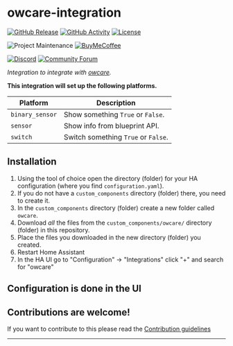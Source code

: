 # owcare-integration

[![GitHub Release][releases-shield]][releases]
[![GitHub Activity][commits-shield]][commits]
[![License][license-shield]](LICENSE)

![Project Maintenance][maintenance-shield]
[![BuyMeCoffee][buymecoffeebadge]][buymecoffee]

[![Discord][discord-shield]][discord]
[![Community Forum][forum-shield]][forum]

_Integration to integrate with [owcare][owcare]._

**This integration will set up the following platforms.**

Platform | Description
-- | --
`binary_sensor` | Show something `True` or `False`.
`sensor` | Show info from blueprint API.
`switch` | Switch something `True` or `False`.

## Installation

1. Using the tool of choice open the directory (folder) for your HA configuration (where you find `configuration.yaml`).
1. If you do not have a `custom_components` directory (folder) there, you need to create it.
1. In the `custom_components` directory (folder) create a new folder called `owcare`.
1. Download _all_ the files from the `custom_components/owcare/` directory (folder) in this repository.
1. Place the files you downloaded in the new directory (folder) you created.
1. Restart Home Assistant
1. In the HA UI go to "Configuration" -> "Integrations" click "+" and search for "owcare"

## Configuration is done in the UI

<!---->

## Contributions are welcome!

If you want to contribute to this please read the [Contribution guidelines](CONTRIBUTING.md)

***

[owcare]: https://github.com/zomco/owcare
[buymecoffee]: https://www.buymeacoffee.com/zomco
[buymecoffeebadge]: https://img.shields.io/badge/buy%20me%20a%20coffee-donate-yellow.svg?style=for-the-badge
[commits-shield]: https://img.shields.io/github/commit-activity/y/zomco/owcare-integration.svg?style=for-the-badge
[commits]: https://github.com/zomco/owcare-integration/commits/main
[discord]: https://discord.gg/Qa5fW2R
[discord-shield]: https://img.shields.io/discord/330944238910963714.svg?style=for-the-badge
[forum-shield]: https://img.shields.io/badge/community-forum-brightgreen.svg?style=for-the-badge
[forum]: https://community.home-assistant.io/
[license-shield]: https://img.shields.io/github/license/zomco/owcare-integration.svg?style=for-the-badge
[maintenance-shield]: https://img.shields.io/badge/maintainer-%40zomco-blue.svg?style=for-the-badge
[releases-shield]: https://img.shields.io/github/release/zomco/owcare-integration.svg?style=for-the-badge
[releases]: https://github.com/zomco/owcare-integration/releases
